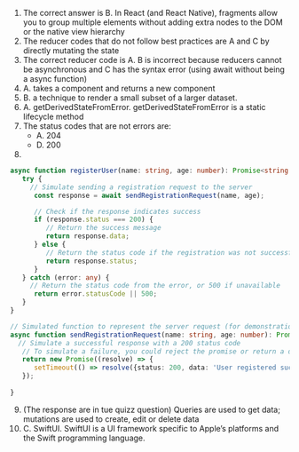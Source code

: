 1. The correct answer is B. In React (and React Native), fragments allow you to group multiple elements without adding extra nodes to the DOM or the native view hierarchy
2. The reducer codes that do not follow best practices are A and C by directly mutating the state
3. The correct reducer code is A. B is incorrect because reducers cannot be asynchronous and C has the syntax error (using await without being a async function)
4. A. takes a component and returns a new component
5. B. a technique to render a small subset of a larger dataset.
6. A. getDerivedStateFromError. getDerivedStateFromError is a static lifecycle method
7. The status codes that are not errors are:
    - A. 204
    - D. 200
8.
```typescript
async function registerUser(name: string, age: number): Promise<string | number> {
   try {
     // Simulate sending a registration request to the server
      const response = await sendRegistrationRequest(name, age);

      // Check if the response indicates success
      if (response.status === 200) {
         // Return the success message
         return response.data;
      } else {
         // Return the status code if the registration was not successful
         return response.status;
      }
   } catch (error: any) {
     // Return the status code from the error, or 500 if unavailable
      return error.statusCode || 500;
   }
}

// Simulated function to represent the server request (for demonstration purposes)
async function sendRegistrationRequest(name: string, age: number): Promise<{status: number, data: String}> {
  // Simulate a successful response with a 200 status code
   // To simulate a failure, you could reject the promise or return a different status code
   return new Promise((resolve) => {
      setTimeout(() => resolve({status: 200, data: 'User registered successfully'}), 1000);
   });
   
}
```
9. (The response are in tue quizz question) Queries are used to get data; mutations are used to create, edit or delete data
10. C. SwiftUI. SwiftUI is a UI framework specific to Apple’s platforms and the Swift programming language. 
   
